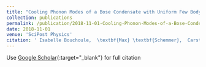 ```yaml
---
title: "Cooling Phonon Modes of a Bose Condensate with Uniform Few Body Losses"
collection: publications
permalink: /publication/2018-11-01-Cooling-Phonon-Modes-of-a-Bose-Condensate-with-Uniform-Few-Body-Losses
date: 2018-11-01
venue: 'SciPost Physics'
citation: ' Isabelle Bouchoule,  \textbf{Max} \textbf{Schemmer},  Carsten Henkel, &quot;Cooling Phonon Modes of a Bose Condensate with Uniform Few Body Losses.&quot; SciPost Physics, 2018.'
---
```

Use [Google Scholar](https://scholar.google.com/scholar?q=Cooling+Phonon+Modes+of+a+Bose+Condensate+with+Uniform+Few+Body+Losses){:target="_blank"} for full citation